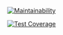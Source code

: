 [![Maintainability](https://api.codeclimate.com/v1/badges/cef69438fe279fcdac78/maintainability)](https://codeclimate.com/github/henperi/fast-food-fast-react-new/maintainability)

[![Test Coverage](https://api.codeclimate.com/v1/badges/cef69438fe279fcdac78/test_coverage)](https://codeclimate.com/github/henperi/fast-food-fast-react-new/test_coverage)

